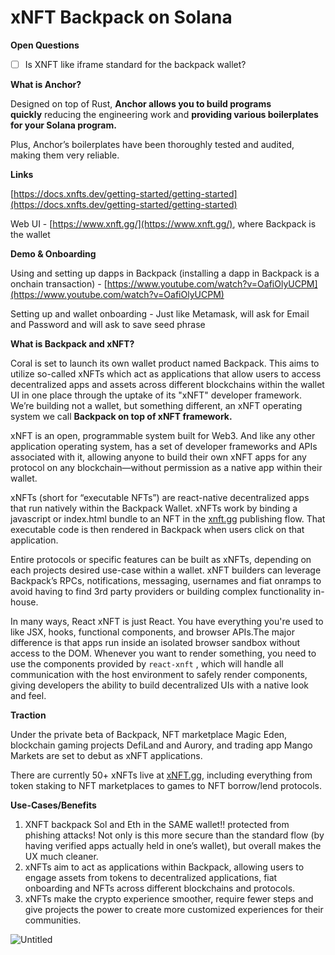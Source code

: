 # xNFT Backpack on Solana

**Open Questions**

- [ ]  Is XNFT like iframe standard for the backpack wallet?

**What is Anchor?**

Designed on top of Rust, **Anchor allows you to build programs quickly** reducing the engineering work and **providing various boilerplates for your Solana program.**

Plus, Anchor’s boilerplates have been thoroughly tested and audited, making them very reliable.

**Links**

[https://docs.xnfts.dev/getting-started/getting-started](https://docs.xnfts.dev/getting-started/getting-started)

Web UI - [https://www.xnft.gg/](https://www.xnft.gg/), where Backpack is the wallet

**Demo & Onboarding**

Using and setting up dapps in Backpack (installing a dapp in Backpack is a onchain transaction) - [https://www.youtube.com/watch?v=OafiOlyUCPM](https://www.youtube.com/watch?v=OafiOlyUCPM)

Setting up and wallet onboarding - Just like Metamask, will ask for Email and Password and will ask to save seed phrase

**What is Backpack and xNFT?**

Coral is set to launch its own wallet product named Backpack. This aims to utilize so-called xNFTs which act as applications that allow users to access decentralized apps and assets across different blockchains within the wallet UI in one place through the uptake of its "xNFT" developer framework. We’re building not a wallet, but something different, an xNFT operating system we call **Backpack on top of xNFT framework.**

xNFT is an open, programmable system built for Web3. And like any other application operating system, has a set of developer frameworks and APIs associated with it, allowing anyone to build their own xNFT apps for any protocol on any blockchain—without permission as a native app within their wallet. 

xNFTs (short for “executable NFTs”) are react-native decentralized apps that run natively within the Backpack Wallet. xNFTs work by binding a javascript or index.html bundle to an NFT in the [xnft.gg](http://test.xnft.gg/) publishing flow. That executable code is then rendered in Backpack when users click on that application. 

Entire protocols or specific features can be built as xNFTs, depending on each projects desired use-case within a wallet. xNFT builders can leverage Backpack’s RPCs, notifications, messaging, usernames and fiat onramps to avoid having to find 3rd party providers or building complex functionality in-house. 

In many ways, React xNFT is just React. You have everything you're used to like JSX, hooks, functional components, and browser APIs.The major difference is that apps run inside an isolated browser sandbox without access to the DOM. Whenever you want to render something, you need to use the components provided by `react-xnft`
, which will handle all communication with the host environment to safely render components, giving developers the ability to build decentralized UIs with a native look and feel.

**Traction**

Under the private beta of Backpack, NFT marketplace Magic Eden, blockchain gaming projects DefiLand and Aurory, and trading app Mango Markets are set to debut as xNFT applications.

There are currently 50+ xNFTs live at [xNFT.gg](http://test.xnft.gg/), including everything from token staking to NFT marketplaces to games to NFT borrow/lend protocols. 

**Use-Cases/Benefits**

1. XNFT backpack Sol and Eth in the SAME wallet!! protected from phishing attacks! Not only is this more secure than the standard flow (by having verified apps actually held in one’s wallet), but overall makes the UX much cleaner.
2. xNFTs aim to act as applications within Backpack, allowing users to engage assets from tokens to decentralized applications, fiat onboarding and NFTs across different blockchains and protocols.
3. xNFTs make the crypto experience smoother, require fewer steps and give projects the power to create more customized experiences for their communities.

![Untitled](xNFT%20Backpack%20on%20Solana%20dc6afdae28354784a871b3753913ab49/Untitled.png)
